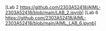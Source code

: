 [Lab 2 https://github.com/2303A52418/AIML-2303A52418/blob/main/LAB_2.ipynb]
[Lab 6 https://github.com/2303A52418/AIML-2303A52418/blob/main/AIML_LAB_6.ipynb]
